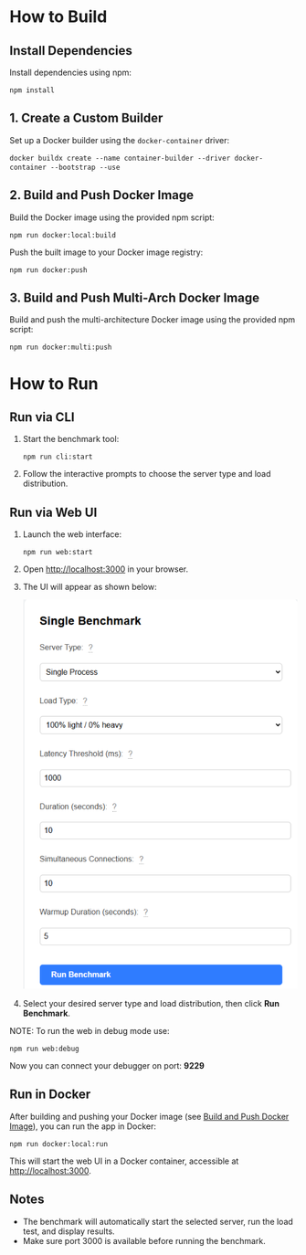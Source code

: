 # How to Build

## Install Dependencies

Install dependencies using npm:

```shell
npm install
```

## 1. Create a Custom Builder

Set up a Docker builder using the `docker-container` driver:

```shell
docker buildx create --name container-builder --driver docker-container --bootstrap --use
```

## 2. Build and Push Docker Image

Build the Docker image using the provided npm script:

```shell
npm run docker:local:build
```

Push the built image to your Docker image registry:

```shell
npm run docker:push
```

## 3. Build and Push Multi-Arch Docker Image

Build and push the multi-architecture Docker image using the provided npm script:

```shell
npm run docker:multi:push
```

# How to Run

## Run via CLI

1. Start the benchmark tool:

   ```shell
   npm run cli:start
   ```

2. Follow the interactive prompts to choose the server type and load distribution.

## Run via Web UI

1. Launch the web interface:

   ```shell
   npm run web:start
   ```

2. Open [http://localhost:3000](http://localhost:3000) in your browser.

3. The UI will appear as shown below:

   ![Web UI Screenshot](docs/images/ui-image.png)

4. Select your desired server type and load distribution, then click **Run Benchmark**.

NOTE: To run the web in debug mode use:

```shell
npm run web:debug
```

Now you can connect your debugger on port: **9229**

## Run in Docker

After building and pushing your Docker image (see [Build and Push Docker Image](#build-and-push-docker-image)), you can run the app in Docker:

```shell
npm run docker:local:run
```

This will start the web UI in a Docker container, accessible at [http://localhost:3000](http://localhost:3000).

## Notes

- The benchmark will automatically start the selected server, run the load test, and display results.
- Make sure port 3000 is available before running the benchmark.
